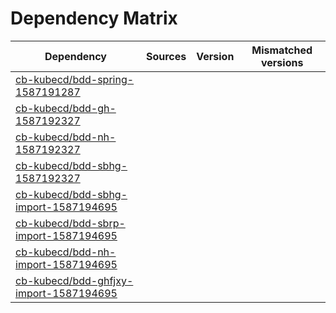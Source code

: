 # Dependency Matrix

Dependency | Sources | Version | Mismatched versions
---------- | ------- | ------- | -------------------
[cb-kubecd/bdd-spring-1587191287](https://github.com/cb-kubecd/bdd-spring-1587191287.git) |  | []() | 
[cb-kubecd/bdd-gh-1587192327](https://github.com/cb-kubecd/bdd-gh-1587192327.git) |  | []() | 
[cb-kubecd/bdd-nh-1587192327](https://github.com/cb-kubecd/bdd-nh-1587192327.git) |  | []() | 
[cb-kubecd/bdd-sbhg-1587192327](https://github.com/cb-kubecd/bdd-sbhg-1587192327.git) |  | []() | 
[cb-kubecd/bdd-sbhg-import-1587194695](https://github.com/cb-kubecd/bdd-sbhg-import-1587194695.git) |  | []() | 
[cb-kubecd/bdd-sbrp-import-1587194695](https://github.com/cb-kubecd/bdd-sbrp-import-1587194695.git) |  | []() | 
[cb-kubecd/bdd-nh-import-1587194695](https://github.com/cb-kubecd/bdd-nh-import-1587194695.git) |  | []() | 
[cb-kubecd/bdd-ghfjxy-import-1587194695](https://github.com/cb-kubecd/bdd-ghfjxy-import-1587194695.git) |  | []() | 
